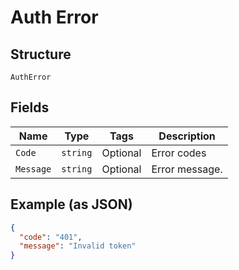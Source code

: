 
# Auth Error

## Structure

`AuthError`

## Fields

| Name | Type | Tags | Description |
|  --- | --- | --- | --- |
| `Code` | `string` | Optional | Error codes |
| `Message` | `string` | Optional | Error message. |

## Example (as JSON)

```json
{
  "code": "401",
  "message": "Invalid token"
}
```

